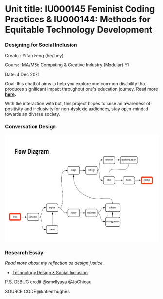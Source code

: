 # Unit title: IU000145 Feminist Coding Practices & IU000144: Methods for Equitable Technology Development
### Designing for Social Inclusion 

Creator: Yifan Feng (he/they)

Course: MA/MSc Computing & Creative Industry (Modular) Y1

Date: 4 Dec 2021

Goal: this chatbot aims to help you explore one common disability that produces significant impact throughout one's education journey. Read more **[here](https://github.com/Yifan-FENG/feministcoding-ual/blob/main/Technology%20Design%20%26%20Social%20Inclusion.pdf).**

With the interaction with bot, this project hopes to raise an awareness of positivity and inclusivity for non-dyslexic audiences, stay open-minded towards an diverse society.

### Conversation Design
<img src="https://github.com/Yifan-FENG/feministcoding-ual/blob/main/FCP-chatbot-YifanFENG/FCP%20Chatbot%20flow%20chart.jpg" height="350" width="700">

### Research Essay
*Read more about my reflection on design justice.*
* [Technology Design & Social Inclusion](https://github.com/Yifan-FENG/feministcoding-ual/blob/main/Technology%20Design%20%26%20Social%20Inclusion.pdf)

P.S. 
DEBUG credit @smellyaya @JoChicau

SOURCE CODE @katiemhughes  
